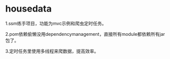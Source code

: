# housedata
1.ssm练手项目，功能为mvc示例和爬虫定时任务。

2.pom依赖偷懒没用dependencymanagement，直接所有module都依赖所有jar包了。

3.定时任务里使用多线程来爬数据，提高效率。
